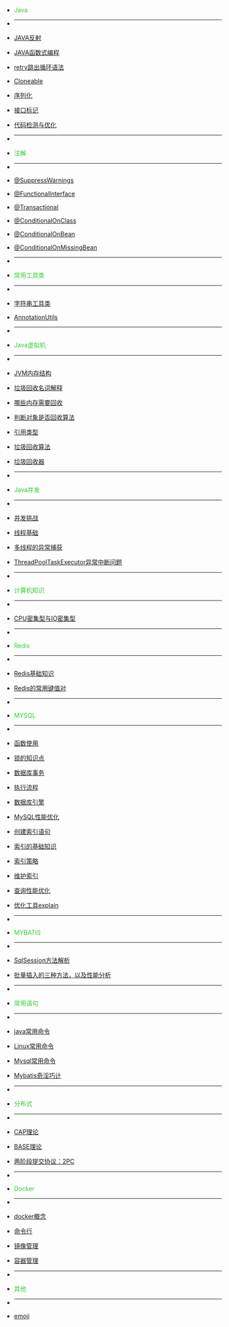 <!-- docs/_sidebar.md -->


* <p style="color:limegreen">Java</p>
* ___
* [JAVA反射](java/2021-05-21-JAVA-reflection.md "Java reflection")
* [JAVA函数式编程](java/2021-05-22-Functional-Programming.md "JAVA函数式编程")
* [retry跳出循环语法](java/retry.md "retry跳出循环语法")

* [Cloneable](java/advanced/Cloneable.md "Cloneable")
* [序列化](java/advanced/Serializable.md "序列化")
* [接口标记](java/advanced/marker_interfaces.md "接口标记")
* [代码检测与优化](java/advanced/inspect_code.md "代码检测与优化")


* ___
* <p style="color:limegreen">注解</p>
* ___
* [@SuppressWarnings](annotation/suppress_warning.md "@SuppressWarnings")
* [@FunctionalInterface](annotation/functionalInterface.md "@FunctionalInterface")
* [@Transactional](annotation/transactional.md "@Transactional")
* [@ConditionalOnClass](annotation/ConditionalOnClass.md "@ConditionalOnClass")
* [@ConditionalOnBean](annotation/ConditionalOnBean.md "@ConditionalOnBean")
* [@ConditionalOnMissingBean](annotation/ConditionalOnMissingBean.md "@ConditionalOnMissingBean")


* ___
* <p style="color:limegreen">常用工具类</p>
* ___
* [字符串工具类](utils/string_utils.md "字符串工具类")
* [AnnotationUtils](utils/AnnotationUtils.md "AnnotationUtils")


* ___
* <p style="color:limegreen">Java虚拟机</p>
* ___
* [JVM内存结构](jvm/jvm_memory_structure.md "JVM内存结构")
* [垃圾回收名词解释](jvm/keywords_explanation.md "垃圾回收名词解释")
* [哪些内存需要回收](jvm/gc_area.md "哪些内存需要回收")
* [判断对象是否回收算法](jvm/weather_object_need_gc.md "判断对象是否回收算法")
* [引用类型](jvm/reference.md "引用类型")
* [垃圾回收算法](jvm/gc_algorithm.md "垃圾回收算法")
* [垃圾回收器](jvm/garbage_collector.md "垃圾回收器")


* ___
* <p style="color:limegreen">Java并发</p>
* ___
* [并发挑战](java/concurrency/concurrency_challenge.md "并发挑战")
* [线程基础](java/concurrency/thread.md "线程基础")
* [多线程的异常捕获](java/concurrency/2021-08-03-java-concurrency-1.md "多线程的异常捕获")
* [ThreadPoolTaskExecutor异常中断问题](error/java/timedout_terminate.md "ThreadPoolTaskExecutor 线程异常中断")
<!-- * [使用CompletionService来接收线程池计算的结果](java/concurrency/2021-08-03-java-concurrency-2.md "使用CompletionService来接收线程池计算的结果") -->



* ___
* <p style="color:limegreen">计算机知识</p>
* ___
* [CPU密集型与IO密集型](computer_basics/io_cpu.md "CPU密集型与IO密集型")


* ___
* <p style="color:limegreen">Redis</p>
* ___
* [Redis基础知识](redis/2021-05-28-redis-data-structure.md "Redis基础知识")
* [Redis的常用键值对](redis/2021-05-28-redis-key-value.md "Redis的常用键值对")


* ___
* <p style="color:limegreen">MYSQL</p>
* ___
* [函数使用](mysql/mysql_function.md "函数使用")
* [锁的知识点](mysql/mysql_lock.md "锁的知识点")
* [数据库事务](mysql/mysql_transactional.md "数据库事务")
* [执行流程](mysql/mysql_process.md "执行流程")
* [数据库引擎](mysql/mysql_engine.md "数据库引擎")
* [MySQL性能优化](mysql/mysql_optimization.md "MySQL性能优化")
* [创建索引语句](mysql/mysql_create_index.md "创建索引语句")
* [索引的基础知识](mysql/mysql_index.md "索引的基础知识")
* [索引策略](mysql/mysql_index_strategy.md "索引策略")
* [维护索引](mysql/maintain_index.md "维护索引")
* [查询性能优化](mysql/select_optimization.md "查询性能优化")
* [优化工具explain](mysql/optimizational_tool_explain.md "优化工具explain")


* ___
* <p style="color:limegreen">MYBATIS</p>
* ___
* [SqlSession方法解析](mybatis/sqlsession.md "SqlSession方法解析")
* [批量插入的三种方法，以及性能分析](mybatis/batch_insert.md "Mybatis 批量插入的三种方法，以及性能分析")


* ___
* <p style="color:limegreen">常用语句</p>
* ___
* [java常用命令](frequent_used/java_linux_win.md "java常用命令")
* [Linux常用命令](frequent_used/linux_usually_used_cmd.md "Linux常用命令")
* [Mysql常用命令](frequent_used/mysql_usually_used_sql.md "Mysql常用命令")
* [Mybatis奇淫巧计](frequent_used/mybatis_usually_used_sql.md "Mybatis奇淫巧计")


* ___
* <p style="color:limegreen">分布式</p>
* ___
* [CAP理论](distributed/CAP.md "CAP理论")
* [BASE理论](distributed/BASE.md "BASE理论")
* [两阶段提交协议：2PC](distributed/2PC.md "两阶段提交协议：2PC")


* ___
* <p style="color:limegreen">Docker</p>
* ___
* [docker概念](docker/basis.md "docker概念")
* [命令行](docker/command.md "命令行")
* [镜像管理](docker/image_operation.md "镜像管理")
* [容器管理](docker/container.md "容器管理")


* ___
* <p style="color:limegreen">其他</p>
* ___
* [emoji](emoji/emoji.md "emoji")
